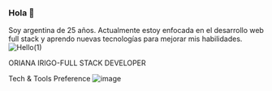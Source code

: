 ### Hola 👋
Soy argentina de 25 años. Actualmente estoy enfocada en el desarrollo web full stack y aprendo nuevas tecnologías para mejorar mis habilidades.
![Hello(1)](https://user-images.githubusercontent.com/89808613/155457366-6452b7cb-08d7-4fc8-9adc-112857ee5596.gif)

ORIANA IRIGO-FULL STACK DEVELOPER


Tech & Tools Preference
![image](https://user-images.githubusercontent.com/89808613/155757169-50f43fcc-e108-4527-9bbc-14ed2368225c.png)

<!--
**oriirigo/oriirigo** is a ✨ _special_ ✨ repository because its `README.md` (this file) appears on your GitHub profile.

Here are some ideas to get you started:

- 🔭 I’m currently working on ...
- 🌱 I’m currently learning ...
- 👯 I’m looking to collaborate on ...
- 🤔 I’m looking for help with ...
- 💬 Ask me about ...
- 📫 How to reach me: ...
- 😄 Pronouns: ...
- ⚡ Fun fact: ...
-->

